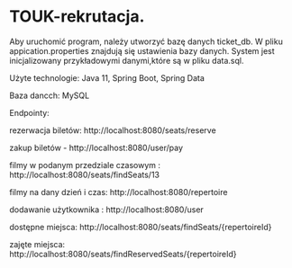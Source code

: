 # TOUK-rekrutacja.
Aby uruchomić program, należy utworzyć bazę danych ticket_db. W pliku appication.properties znajdują się ustawienia bazy danych.
System jest inicjalizowany przykładowymi danymi,które są w pliku data.sql. 

Użyte technologie:
Java 11, Spring Boot, Spring Data

Baza dancch: MySQL

Endpointy:

rezerwacja biletów: http://localhost:8080/seats/reserve 

zakup biletów - http://localhost:8080/user/pay

filmy w podanym przedziale czasowym : http://localhost:8080/seats/findSeats/13

filmy na dany dzień i czas: http://localhost:8080/repertoire

dodawanie użytkownika : http://localhost:8080/user

dostępne miejsca: http://localhost:8080/seats/findSeats/{repertoireId}

zajęte miejsca: http://localhost:8080/seats/findReservedSeats/{repertoireId}




